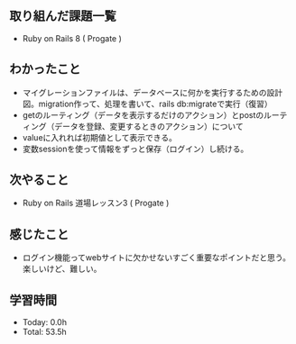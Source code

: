 ## 取り組んだ課題一覧
- Ruby on Rails 8 ( Progate )
## わかったこと
- マイグレーションファイルは、データベースに何かを実行するための設計図。migration作って、処理を書いて、rails db:migrateで実行（復習）
- getのルーティング（データを表示するだけのアクション）とpostのルーティング（データを登録、変更するときのアクション）について
- valueに入れれば初期値として表示できる。
- 変数sessionを使って情報をずっと保存（ログイン）し続ける。
## 次やること
- Ruby on Rails 道場レッスン3 ( Progate )
## 感じたこと
- ログイン機能ってwebサイトに欠かせないすごく重要なポイントだと思う。楽しいけど、難しい。
## 学習時間
- Today: 0.0h
- Total: 53.5h
